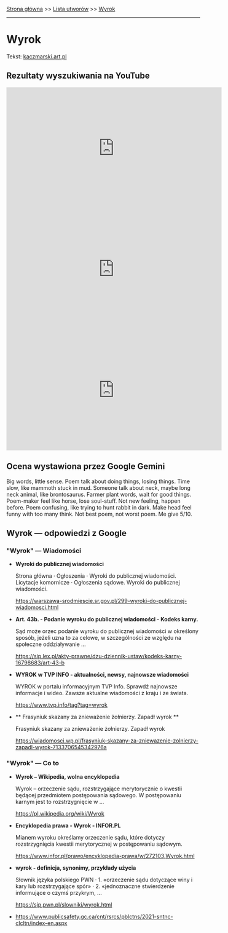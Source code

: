 [Strona główna](../index.md) >> [Lista utworów](../list.md) >> [Wyrok](656.md)

---

# Wyrok

Tekst: [kaczmarski.art.pl](https://www.kaczmarski.art.pl/tworczosc/wiersze/wyrok/)

## Rezultaty wyszukiwania na YouTube

<iframe width="560" height="315" src="https://www.youtube.com/embed/2OL-WU3Rmfk?si=IdontcarewhotheIRSsendsImnotpayingtaxes" title="YouTube video player" frameborder="0" allow="accelerometer; autoplay; clipboard-write; encrypted-media; gyroscope; picture-in-picture; web-share" referrerpolicy="strict-origin-when-cross-origin" allowfullscreen></iframe>

<iframe width="560" height="315" src="https://www.youtube.com/embed/2uor6b-oHZo?si=IdontcarewhotheIRSsendsImnotpayingtaxes" title="YouTube video player" frameborder="0" allow="accelerometer; autoplay; clipboard-write; encrypted-media; gyroscope; picture-in-picture; web-share" referrerpolicy="strict-origin-when-cross-origin" allowfullscreen></iframe>

<iframe width="560" height="315" src="https://www.youtube.com/embed/v0NAXRuc7Jg?si=IdontcarewhotheIRSsendsImnotpayingtaxes" title="YouTube video player" frameborder="0" allow="accelerometer; autoplay; clipboard-write; encrypted-media; gyroscope; picture-in-picture; web-share" referrerpolicy="strict-origin-when-cross-origin" allowfullscreen></iframe>

## Ocena wystawiona przez Google Gemini

Big words, little sense. Poem talk about doing things, losing things. Time slow, like mammoth stuck in mud. Someone talk about neck, maybe long neck animal, like brontosaurus. Farmer plant words, wait for good things. Poem-maker feel like horse, lose soul-stuff. Not new feeling, happen before. Poem confusing, like trying to hunt rabbit in dark. Make head feel funny with too many think. Not best poem, not worst poem. Me give 5/10.


## Wyrok — odpowiedzi z Google

### "Wyrok" — Wiadomości

- **Wyroki do publicznej wiadomości**

    Strona główna · Ogłoszenia · Wyroki do publicznej wiadomości. Licytacje komornicze · Ogłoszenia sądowe. Wyroki do publicznej wiadomości. 

   <https://warszawa-srodmiescie.sr.gov.pl/299-wyroki-do-publicznej-wiadomosci.html>
- **Art. 43b. - Podanie wyroku do publicznej wiadomości - Kodeks karny.**

    Sąd może orzec podanie wyroku do publicznej wiadomości w określony sposób, jeżeli uzna to za celowe, w szczególności ze względu na społeczne oddziaływanie ... 

   <https://sip.lex.pl/akty-prawne/dzu-dziennik-ustaw/kodeks-karny-16798683/art-43-b>
- **WYROK w TVP INFO - aktualności, newsy, najnowsze wiadomości**

    WYROK w portalu informacyjnym TVP Info. Sprawdź najnowsze informacje i wideo. Zawsze aktualne wiadomości z kraju i ze świata. 

   <https://www.tvp.info/tag?tag=wyrok>
- **  Frasyniuk skazany za znieważenie żołnierzy. Zapadł wyrok  **

    Frasyniuk skazany za znieważenie żołnierzy. Zapadł wyrok 

   <https://wiadomosci.wp.pl/frasyniuk-skazany-za-zniewazenie-zolnierzy-zapadl-wyrok-7133706545342976a>

### "Wyrok" — Co to

- **Wyrok – Wikipedia, wolna encyklopedia**

    Wyrok – orzeczenie sądu, rozstrzygające merytorycznie o kwestii będącej przedmiotem postępowania sądowego. W postępowaniu karnym jest to rozstrzygnięcie w ... 

   <https://pl.wikipedia.org/wiki/Wyrok>
- **Encyklopedia prawa - Wyrok - INFOR.PL**

    Mianem wyroku określamy orzeczenie sądu, które dotyczy rozstrzygnięcia kwestii merytorycznej w postępowaniu sądowym. 

   <https://www.infor.pl/prawo/encyklopedia-prawa/w/272103,Wyrok.html>
- **wyrok - definicja, synonimy, przykłady użycia**

    Słownik języka polskiego PWN · 1. «orzeczenie sądu dotyczące winy i kary lub rozstrzygające spór» · 2. «jednoznaczne stwierdzenie informujące o czymś przykrym, ... 

   <https://sjp.pwn.pl/slowniki/wyrok.html>
- <https://www.publicsafety.gc.ca/cnt/rsrcs/pblctns/2021-sntnc-clcltn/index-en.aspx>

